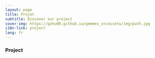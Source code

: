 ```yaml
---
layout: page
title: Projet
subtitle: Discover our project
cover-img: https://gohu00.github.io/gemmes_vn/assets/img/path.jpg
i18n-link: project
lang: fr
---
```


### Project